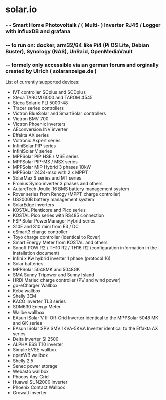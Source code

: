 # solar.io

### - - Smart Home Photovoltaik / ( Multi- ) Inverter RJ45 / Logger with influxDB and grafana

### -- to run on: docker, arm32/64 like Pi4 (Pi OS Lite, Debian Buster), Synology (NAS), UnRaid, OpenMediaVault

### -- formely only accessible via an german forum and orginally created by Ulrich ( solaranzeige.de )


List of currently supported devices:

- IVT controller SCplus and SCDplus
- Steca TAROM 6000 and TAROM 4545
- Steca Solarix PLI 5000-48
- Tracer series controllers
- Victron BlueSolar and SmartSolar controllers
- Victron BMV 700
- Victron Phoenix inverters
- AEconversion INV inverter
- Effekta AX series
- Voltronic Axpert series
- InfiniSolar PIP series
- InfiniSolar V series
- MPPSolar PIP HSE / MSE series
- MPPSolar PIP-MS / MSX series
- MPPSolar MIP Hybrid 3 phases 10kW
- MPPSolar 2424-msd with 2 x MPPT
- SolarMax S series and MT series
- Fronius Symo inverter 3 phases and others
- AutarcTech Joulie-16 BMS battery management system
- Rover series from Renogy (MPPT charge controller)
- US2000B battery management system
- SolarEdge inverters
- KOSTAL Plenticore and Pico series
- KOSTAL Pico series with RS485 connection
- FSP Solar PowerManager Hybrid series
- S10E and S10 mini from E3 / DC
- eSmart3 charge controller
- Toyo charge controller (identical to Rover)
- Smart Energy Meter from KOSTAL and others
- Sonoff POW R2 / TH10 R2 / TH16 R2 (configuration information in the installation document)
- Infini x Kw hybrid inverter 1 phase (protocol 16)
- Solar batteries
- MPPSolar 5048MK and 5048GK
- SMA Sunny Tripower and Sunny Island
- HRDi Marlec charge controller (PV and wind power)
- go-eCharger Wallbox
- Keba wallbox
- Shelly 3EM
- KACO inverter TL3 series
- SDM630 Energy Meter
- Wallbe wallbox
- EAsun ISolar V III Off-Grid Inverter identical to the MPPSolar 5048 MK and GK series
- EAsun ISolar SPV SMV 1KVA-5KVA Inverter identical to the Effakta AX series
- Delta inverter SI 2500
- ALPHA ESS T10 inverter
- Simple EVSE wallbox
- openWB wallbox
- Shelly 2.5
- Senec power storage
- Webasto wallbox
- Phocos Any-Grid
- Huawei SUN2000 inverter
- Phoenix Contact Wallbox
- Growatt inverter
